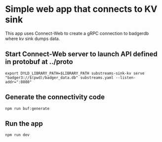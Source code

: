 # Simple web app that connects to KV sink

This app uses Connect-Web to create a gRPC connection to badgerdb where kv sink dumps data.

## Start Connect-Web server to launch API defined in protobuf at ../proto

```export DYLD_LIBRARY_PATH=$LIBRARY_PATH substreams-sink-kv serve "badger3://$(pwd)/badger_data.db" substreams.yaml --listen-addr=":8080"```

## Generate the connectivity code

```npm run buf:generate```

## Run the app

```npm run dev```